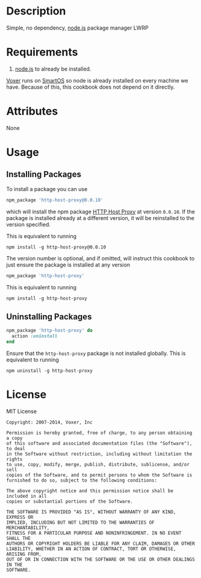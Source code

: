 Description
===========

Simple, no dependency, [node.js][2] package manager LWRP

Requirements
============

1. [node.js][2] to already be installed.

[Voxer][3] runs on [SmartOS][0] so node is already installed on every machine
we have.  Because of this, this cookbook does not depend on it directly.

Attributes
==========

None

Usage
=====

Installing Packages
-------------------

To install a package you can use

``` ruby
npm_package 'http-host-proxy@0.0.10'
```

which will install the npm package [HTTP Host Proxy][4] at version `0.0.10`.
If the package is installed already at a different version, it will be reinstalled
to the version specified.

This is equivalent to running

    npm install -g http-host-proxy@0.0.10

The version number is optional, and if omitted, will instruct this cookbook to just
ensure the package is installed at any version

``` ruby
npm_package 'http-host-proxy'
```

This is equivalent to running

    npm install -g http-host-proxy

Uninstalling Packages
---------------------

``` ruby
npm_package 'http-host-proxy' do
  action :uninstall
end
```

Ensure that the `http-host-proxy` package is not installed globally.  This is equivalent to
running

    npm uninstall -g http-host-proxy

License
=======

MIT License

```
Copyright: 2007-2014, Voxer, Inc

Permission is hereby granted, free of charge, to any person obtaining a copy
of this software and associated documentation files (the "Software"), to deal
in the Software without restriction, including without limitation the rights
to use, copy, modify, merge, publish, distribute, sublicense, and/or sell
copies of the Software, and to permit persons to whom the Software is
furnished to do so, subject to the following conditions:

The above copyright notice and this permission notice shall be included in all
copies or substantial portions of the Software.

THE SOFTWARE IS PROVIDED "AS IS", WITHOUT WARRANTY OF ANY KIND, EXPRESS OR
IMPLIED, INCLUDING BUT NOT LIMITED TO THE WARRANTIES OF MERCHANTABILITY,
FITNESS FOR A PARTICULAR PURPOSE AND NONINFRINGEMENT. IN NO EVENT SHALL THE
AUTHORS OR COPYRIGHT HOLDERS BE LIABLE FOR ANY CLAIM, DAMAGES OR OTHER
LIABILITY, WHETHER IN AN ACTION OF CONTRACT, TORT OR OTHERWISE, ARISING FROM,
OUT OF OR IN CONNECTION WITH THE SOFTWARE OR THE USE OR OTHER DEALINGS IN THE
SOFTWARE.
```

[0]: http://smartos.org
[1]: http://npmjs.org
[2]: http://nodejs.org
[3]: http://voxer.com
[4]: https://github.com/bahamas10/node-http-host-proxy

